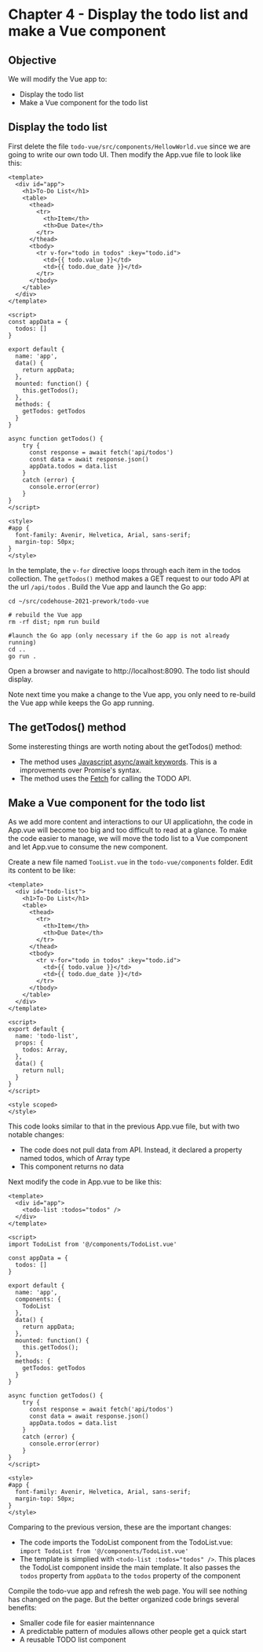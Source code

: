 # Chapter 4 - Display the todo list and make a Vue component

## Objective
We will modify the Vue app to:
- Display the todo list
- Make a Vue component for the todo list


## Display the todo list
First delete the file `todo-vue/src/components/HellowWorld.vue` since we are going to write our own todo UI. Then modify the App.vue file to look like this:

```
<template>
  <div id="app">
    <h1>To-Do List</h1>
    <table>
      <thead>
        <tr>
          <th>Item</th>
          <th>Due Date</th>
        </tr>
      </thead>
      <tbody>
        <tr v-for="todo in todos" :key="todo.id">
          <td>{{ todo.value }}</td>
          <td>{{ todo.due_date }}</td>
        </tr>
      </tbody>
    </table>
  </div>
</template>

<script>
const appData = {
  todos: []
}

export default {
  name: 'app',
  data() {
    return appData;
  },
  mounted: function() {
    this.getTodos();
  },
  methods: {
    getTodos: getTodos
  }
}

async function getTodos() {
    try {
      const response = await fetch('api/todos')
      const data = await response.json()
      appData.todos = data.list
    } 
    catch (error) {
      console.error(error)
    }
}
</script>

<style>
#app {
  font-family: Avenir, Helvetica, Arial, sans-serif;
  margin-top: 50px;
}
</style>
```

In the template, the `v-for` directive loops through each item in the todos collection. The `getTodos()` method makes a GET request to our todo API at the url `/api/todos` . Build the Vue app and launch the Go app:

```
cd ~/src/codehouse-2021-prework/todo-vue

# rebuild the Vue app
rm -rf dist; npm run build

#launch the Go app (only necessary if the Go app is not already running)
cd ..
go run .
```
Open a browser and navigate to http://localhost:8090. The todo list should display.

Note next time you make a change to the Vue app, you only need to re-build the Vue app while keeps the Go app running.

## The getTodos() method
Some insteresting things are worth noting about the getTodos() method:
- The method uses [Javascript async/await keywords](https://developer.mozilla.org/en-US/docs/Learn/JavaScript/Asynchronous/Async_await). This is a improvements over Promise's syntax.  
- The method uses the [Fetch](https://developer.mozilla.org/en-US/docs/Web/API/Fetch_API/Using_Fetch) for calling the TODO API. 

## Make a Vue component for the todo list
As we add more content and interactions to our UI applicatiohn, the code in App.vue will become too big and too difficult to read at a glance. To make the code easier to manage, we will move the todo list to a Vue component and let App.vue to consume the new component.

Create a new file named `TooList.vue` in the `todo-vue/components` folder. Edit its content to be like:

```
<template>
  <div id="todo-list">
    <h1>To-Do List</h1>
    <table>
      <thead>
        <tr>
          <th>Item</th>
          <th>Due Date</th>
        </tr>
      </thead>
      <tbody>
        <tr v-for="todo in todos" :key="todo.id">
          <td>{{ todo.value }}</td>
          <td>{{ todo.due_date }}</td>
        </tr>
      </tbody>
    </table>
  </div>
</template>

<script>
export default {
  name: 'todo-list',
  props: {
    todos: Array,
  },
  data() {
    return null;
  }
}
</script>

<style scoped>
</style>
```


This code looks similar to that in the previous App.vue file, but with two notable changes:
- The code does not pull data from API. Instead, it declared a property named todos, which of Array type
- This component returns no data

Next modify the code in App.vue to be like this:

```
<template>
  <div id="app">
    <todo-list :todos="todos" />
  </div>
</template>

<script>
import TodoList from '@/components/TodoList.vue'

const appData = {
  todos: []
}
  
export default {
  name: 'app',
  components: {
    TodoList
  },
  data() {
    return appData;
  },
  mounted: function() {
    this.getTodos();
  },
  methods: {
    getTodos: getTodos
  }
}

async function getTodos() {
    try {
      const response = await fetch('api/todos')
      const data = await response.json()
      appData.todos = data.list
    } 
    catch (error) {
      console.error(error)
    }
}
</script>

<style>
#app {
  font-family: Avenir, Helvetica, Arial, sans-serif;
  margin-top: 50px;
}
</style>

```  

Comparing to the previous version, these are the important changes:
- The code imports the TodoList component from the TodoList.vue: `import TodoList from '@/components/TodoList.vue'`
- The template is simplied with `<todo-list :todos="todos" />`. This places the TodoList component inside the main template. It also passes the `todos` property from `appData` to the `todos` property of the component

Compile the todo-vue app and refresh the web page. You will see nothing has changed on the page. But the better organized code brings several benefits:
- Smaller code file for easier maintennance
- A predictable pattern of modules allows other people get a quick start
- A reusable TODO list component
